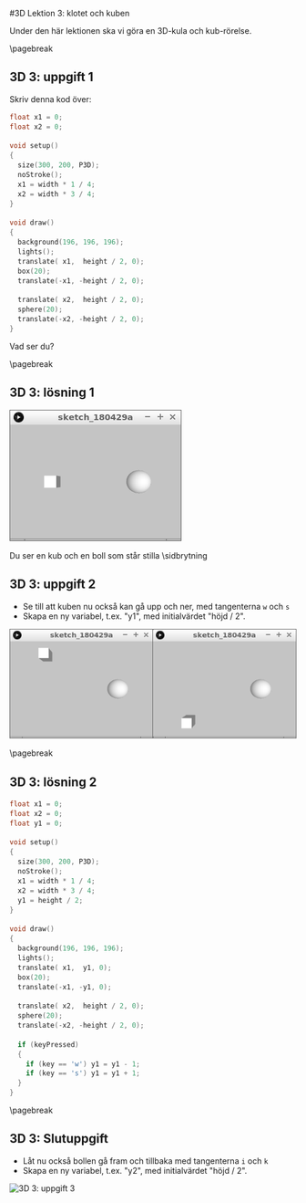 #3D Lektion 3: klotet och kuben

Under den här lektionen ska vi göra en 3D-kula och kub-rörelse.

\pagebreak

## 3D 3: uppgift 1

Skriv denna kod över:

```c++
float x1 = 0;
float x2 = 0;

void setup() 
{
  size(300, 200, P3D);
  noStroke();
  x1 = width * 1 / 4;
  x2 = width * 3 / 4;
}

void draw() 
{
  background(196, 196, 196);
  lights();
  translate( x1,  height / 2, 0);
  box(20);
  translate(-x1, -height / 2, 0);

  translate( x2,  height / 2, 0);
  sphere(20);
  translate(-x2, -height / 2, 0);
}
```

Vad ser du?

\pagebreak

## 3D 3: lösning 1

![3D 3: lösning 1](3D3_1.png)

Du ser en kub och en boll som står stilla
\sidbrytning

## 3D 3: uppgift 2

 * Se till att kuben nu också kan gå upp och ner, med tangenterna `w` och `s`
 * Skapa en ny variabel, t.ex. "y1", med initialvärdet "höjd / 2".

![3D 3: uppgift 2](3D3_2.png)

\pagebreak

## 3D 3: lösning 2

```c++
float x1 = 0;
float x2 = 0;
float y1 = 0;

void setup() 
{
  size(300, 200, P3D);
  noStroke();
  x1 = width * 1 / 4;
  x2 = width * 3 / 4;
  y1 = height / 2;
}

void draw() 
{
  background(196, 196, 196);
  lights();
  translate( x1,  y1, 0);
  box(20);
  translate(-x1, -y1, 0);

  translate( x2,  height / 2, 0);
  sphere(20);
  translate(-x2, -height / 2, 0);
  
  if (keyPressed)
  {
    if (key == 'w') y1 = y1 - 1; 
    if (key == 's') y1 = y1 + 1; 
  }
}
```

\pagebreak

## 3D 3: Slutuppgift

 * Låt nu också bollen gå fram och tillbaka med tangenterna `i` och `k`
 * Skapa en ny variabel, t.ex. "y2", med initialvärdet "höjd / 2".

![3D 3: uppgift 3](3D3_slutuppgift.png)
